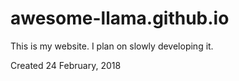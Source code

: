 # awesome-llama.github.io
This is my website. I plan on slowly developing it.

Created 24 February, 2018
